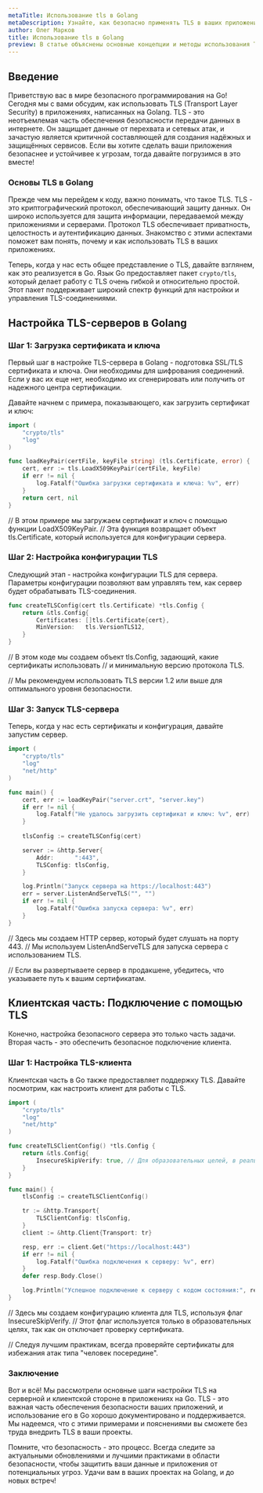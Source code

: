 ```yaml
---
metaTitle: Использование tls в Golang
metaDescription: Узнайте, как безопасно применять TLS в ваших приложениях на языке Golang - от настройки до практических примеров кода 
author: Олег Марков
title: Использование tls в Golang
preview: В статье объяснены основные концепции и методы использования TLS в Go-программах- а также предоставлены примеры кода и пояснения для простого понимания
---
```


## Введение

Приветствую вас в мире безопасного программирования на Go! Сегодня мы с вами обсудим, как использовать TLS (Transport Layer Security) в приложениях, написанных на Golang. TLS - это неотъемлемая часть обеспечения безопасности передачи данных в интернете. Он защищает данные от перехвата и сетевых атак, и зачастую является критичной составляющей для создания надёжных и защищённых сервисов. Если вы хотите сделать ваши приложения безопаснее и устойчивее к угрозам, тогда давайте погрузимся в это вместе!

### Основы TLS в Golang

Прежде чем мы перейдем к коду, важно понимать, что такое TLS. TLS - это криптографический протокол, обеспечивающий защиту данных. Он широко используется для защита информации, передаваемой между приложениями и серверами. Протокол TLS обеспечивает приватность, целостность и аутентификацию данных. Знакомство с этими аспектами поможет вам понять, почему и как использовать TLS в ваших приложениях.

Теперь, когда у нас есть общее представление о TLS, давайте взглянем, как это реализуется в Go. Язык Go предоставляет пакет `crypto/tls`, который делает работу с TLS очень гибкой и относительно простой. Этот пакет поддерживает широкий спектр функций для настройки и управления TLS-соединениями.

## Настройка TLS-серверов в Golang

### Шаг 1: Загрузка сертификата и ключа

Первый шаг в настройке TLS-сервера в Golang - подготовка SSL/TLS сертификата и ключа. Они необходимы для шифрования соединений. Если у вас их еще нет, необходимо их сгенерировать или получить от надежного центра сертификации.

Давайте начнем с примера, показывающего, как загрузить сертификат и ключ:

```go
import (
    "crypto/tls"
    "log"
)

func loadKeyPair(certFile, keyFile string) (tls.Certificate, error) {
    cert, err := tls.LoadX509KeyPair(certFile, keyFile)
    if err != nil {
        log.Fatalf("Ошибка загрузки сертификата и ключа: %v", err)
    }
    return cert, nil
}
```

// В этом примере мы загружаем сертификат и ключ с помощью функции LoadX509KeyPair. 
// Эта функция возвращает объект tls.Certificate, который используется для конфигурации сервера.

### Шаг 2: Настройка конфигурации TLS

Следующий этап - настройка конфигурации TLS для сервера. Параметры конфигурации позволяют вам управлять тем, как сервер будет обрабатывать TLS-соединения.

```go
func createTLSConfig(cert tls.Certificate) *tls.Config {
    return &tls.Config{
        Certificates: []tls.Certificate{cert},
        MinVersion:   tls.VersionTLS12,
    }
}
```

// В этом коде мы создаем объект tls.Config, задающий, какие сертификаты использовать 
// и минимальную версию протокола TLS.

// Мы рекомендуем использовать TLS версии 1.2 или выше для оптимального уровня безопасности.

### Шаг 3: Запуск TLS-сервера

Теперь, когда у нас есть сертификаты и конфигурация, давайте запустим сервер.

```go
import (
    "crypto/tls"
    "log"
    "net/http"
)

func main() {
    cert, err := loadKeyPair("server.crt", "server.key")
    if err != nil {
        log.Fatalf("Не удалось загрузить сертификат и ключ: %v", err)
    }
    
    tlsConfig := createTLSConfig(cert)

    server := &http.Server{
        Addr:      ":443",
        TLSConfig: tlsConfig,
    }

    log.Println("Запуск сервера на https://localhost:443")
    err = server.ListenAndServeTLS("", "")
    if err != nil {
        log.Fatalf("Ошибка запуска сервера: %v", err)
    }
}
```

// Здесь мы создаем HTTP сервер, который будет слушать на порту 443. 
// Мы используем ListenAndServeTLS для запуска сервера с использованием TLS.

// Если вы развертываете сервер в продакшене, убедитесь, что указываете путь к вашим сертификатам.

## Клиентская часть: Подключение с помощью TLS

Конечно, настройка безопасного сервера это только часть задачи. Вторая часть - это обеспечить безопасное подключение клиента.

### Шаг 1: Настройка TLS-клиента

Клиентская часть в Go также предоставляет поддержку TLS. Давайте посмотрим, как настроить клиент для работы с TLS.

```go
import (
    "crypto/tls"
    "log"
    "net/http"
)

func createTLSClientConfig() *tls.Config {
    return &tls.Config{
        InsecureSkipVerify: true, // Для образовательных целей, в реальности так делать не стоит
    }
}

func main() {
    tlsConfig := createTLSClientConfig()

    tr := &http.Transport{
        TLSClientConfig: tlsConfig,
    }
    client := &http.Client{Transport: tr}

    resp, err := client.Get("https://localhost:443")
    if err != nil {
        log.Fatalf("Ошибка подключения к серверу: %v", err)
    }
    defer resp.Body.Close()

    log.Println("Успешное подключение к серверу с кодом состояния:", resp.StatusCode)
}
```

// Здесь мы создаем конфигурацию клиента для TLS, используя флаг InsecureSkipVerify. 
// Этот флаг используется только в образовательных целях, так как он отключает проверку сертификата.

// Следуя лучшим практикам, всегда проверяйте сертификаты для избежания атак типа "человек посередине".

### Заключение

Вот и всё! Мы рассмотрели основные шаги настройки TLS на серверной и клиентской стороне в приложениях на Go. TLS - это важная часть обеспечения безопасности ваших приложений, и использование его в Go хорошо документировано и поддерживается. Мы надеемся, что с этими примерами и пояснениями вы сможете без труда внедрить TLS в ваши проекты.

Помните, что безопасность - это процесс. Всегда следите за актуальными обновлениями и лучшими практиками в области безопасности, чтобы защитить ваши данные и приложения от потенциальных угроз. Удачи вам в ваших проектах на Golang, и до новых встреч!